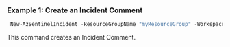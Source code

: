 ### Example 1: Create an Incident Comment
```powershell
 New-AzSentinelIncident -ResourceGroupName "myResourceGroup" -WorkspaceName "myWorkspaceName" -IncidentId "myIncidentId" -Id ((New-Guid).Guid) -Message "IncidentCommentGoesHere"
```

This command creates an Incident Comment.
